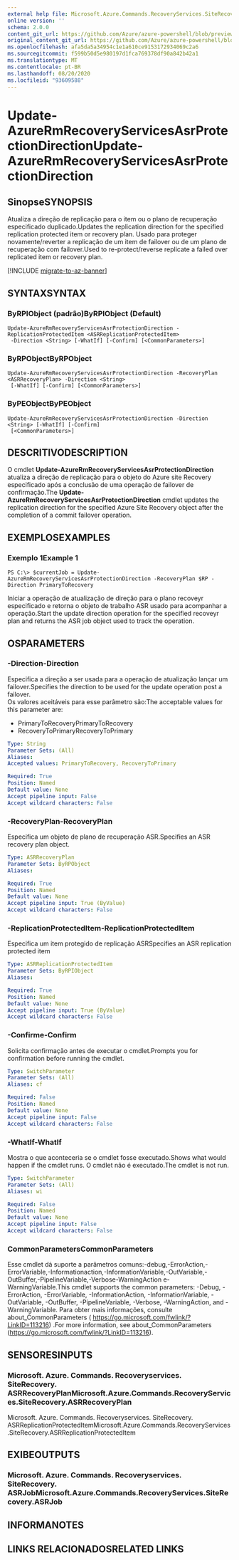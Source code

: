 ```yaml
---
external help file: Microsoft.Azure.Commands.RecoveryServices.SiteRecovery.dll-Help.xml
online version: ''
schema: 2.0.0
content_git_url: https://github.com/Azure/azure-powershell/blob/preview/src/ResourceManager/RecoveryServices.SiteRecovery/Commands.RecoveryServices.SiteRecovery/help/Update-AzureRmRecoveryServicesAsrProtectionDirection.md
original_content_git_url: https://github.com/Azure/azure-powershell/blob/preview/src/ResourceManager/RecoveryServices.SiteRecovery/Commands.RecoveryServices.SiteRecovery/help/Update-AzureRmRecoveryServicesAsrProtectionDirection.md
ms.openlocfilehash: afa5da5a34954c1e1a610ce9153172934069c2a6
ms.sourcegitcommit: f599b50d5e980197d1fca769378df90a842b42a1
ms.translationtype: MT
ms.contentlocale: pt-BR
ms.lasthandoff: 08/20/2020
ms.locfileid: "93609588"
---
```

# <span data-ttu-id="12671-101">Update-AzureRmRecoveryServicesAsrProtectionDirection</span><span class="sxs-lookup"><span data-stu-id="12671-101">Update-AzureRmRecoveryServicesAsrProtectionDirection</span></span>

## <span data-ttu-id="12671-102">Sinopse</span><span class="sxs-lookup"><span data-stu-id="12671-102">SYNOPSIS</span></span>
<span data-ttu-id="12671-103">Atualiza a direção de replicação para o item ou o plano de recuperação especificado duplicado.</span><span class="sxs-lookup"><span data-stu-id="12671-103">Updates the replication direction for the specified replication protected item or recovery plan.</span></span> <span data-ttu-id="12671-104">Usado para proteger novamente/reverter a replicação de um item de failover ou de um plano de recuperação com failover.</span><span class="sxs-lookup"><span data-stu-id="12671-104">Used to re-protect/reverse replicate a failed over replicated item or recovery plan.</span></span>

[!INCLUDE [migrate-to-az-banner](../../includes/migrate-to-az-banner.md)]

## <span data-ttu-id="12671-105">SYNTAX</span><span class="sxs-lookup"><span data-stu-id="12671-105">SYNTAX</span></span>

### <span data-ttu-id="12671-106">ByRPIObject (padrão)</span><span class="sxs-lookup"><span data-stu-id="12671-106">ByRPIObject (Default)</span></span>
```
Update-AzureRmRecoveryServicesAsrProtectionDirection -ReplicationProtectedItem <ASRReplicationProtectedItem>
 -Direction <String> [-WhatIf] [-Confirm] [<CommonParameters>]
```

### <span data-ttu-id="12671-107">ByRPObject</span><span class="sxs-lookup"><span data-stu-id="12671-107">ByRPObject</span></span>
```
Update-AzureRmRecoveryServicesAsrProtectionDirection -RecoveryPlan <ASRRecoveryPlan> -Direction <String>
 [-WhatIf] [-Confirm] [<CommonParameters>]
```

### <span data-ttu-id="12671-108">ByPEObject</span><span class="sxs-lookup"><span data-stu-id="12671-108">ByPEObject</span></span>
```
Update-AzureRmRecoveryServicesAsrProtectionDirection -Direction <String> [-WhatIf] [-Confirm]
 [<CommonParameters>]
```

## <span data-ttu-id="12671-109">DESCRITIVO</span><span class="sxs-lookup"><span data-stu-id="12671-109">DESCRIPTION</span></span>
<span data-ttu-id="12671-110">O cmdlet **Update-AzureRmRecoveryServicesAsrProtectionDirection** atualiza a direção de replicação para o objeto do Azure site Recovery especificado após a conclusão de uma operação de failover de confirmação.</span><span class="sxs-lookup"><span data-stu-id="12671-110">The **Update-AzureRmRecoveryServicesAsrProtectionDirection** cmdlet updates the replication direction for the specified Azure Site Recovery object after the completion of a commit failover operation.</span></span>

## <span data-ttu-id="12671-111">EXEMPLOS</span><span class="sxs-lookup"><span data-stu-id="12671-111">EXAMPLES</span></span>

### <span data-ttu-id="12671-112">Exemplo 1</span><span class="sxs-lookup"><span data-stu-id="12671-112">Example 1</span></span>
```
PS C:\> $currentJob = Update-AzureRmRecoveryServicesAsrProtectionDirection -RecoveryPlan $RP -Direction PrimaryToRecovery
```

<span data-ttu-id="12671-113">Iniciar a operação de atualização de direção para o plano recoveyr especificado e retorna o objeto de trabalho ASR usado para acompanhar a operação.</span><span class="sxs-lookup"><span data-stu-id="12671-113">Start the update direction operation for the specified recoveyr plan and returns the ASR job object used to track the operation.</span></span>

## <span data-ttu-id="12671-114">OS</span><span class="sxs-lookup"><span data-stu-id="12671-114">PARAMETERS</span></span>

### <span data-ttu-id="12671-115">-Direction</span><span class="sxs-lookup"><span data-stu-id="12671-115">-Direction</span></span>
<span data-ttu-id="12671-116">Especifica a direção a ser usada para a operação de atualização lançar um failover.</span><span class="sxs-lookup"><span data-stu-id="12671-116">Specifies the direction to be used for the update operation post a failover.</span></span>  
<span data-ttu-id="12671-117">Os valores aceitáveis para esse parâmetro são:</span><span class="sxs-lookup"><span data-stu-id="12671-117">The acceptable values for this parameter are:</span></span>

- <span data-ttu-id="12671-118">PrimaryToRecovery</span><span class="sxs-lookup"><span data-stu-id="12671-118">PrimaryToRecovery</span></span>
- <span data-ttu-id="12671-119">RecoveryToPrimary</span><span class="sxs-lookup"><span data-stu-id="12671-119">RecoveryToPrimary</span></span>

```yaml
Type: String
Parameter Sets: (All)
Aliases: 
Accepted values: PrimaryToRecovery, RecoveryToPrimary

Required: True
Position: Named
Default value: None
Accept pipeline input: False
Accept wildcard characters: False
```

### <span data-ttu-id="12671-120">-RecoveryPlan</span><span class="sxs-lookup"><span data-stu-id="12671-120">-RecoveryPlan</span></span>
<span data-ttu-id="12671-121">Especifica um objeto de plano de recuperação ASR.</span><span class="sxs-lookup"><span data-stu-id="12671-121">Specifies an ASR recovery plan object.</span></span>

```yaml
Type: ASRRecoveryPlan
Parameter Sets: ByRPObject
Aliases: 

Required: True
Position: Named
Default value: None
Accept pipeline input: True (ByValue)
Accept wildcard characters: False
```

### <span data-ttu-id="12671-122">-ReplicationProtectedItem</span><span class="sxs-lookup"><span data-stu-id="12671-122">-ReplicationProtectedItem</span></span>
<span data-ttu-id="12671-123">Especifica um item protegido de replicação ASR</span><span class="sxs-lookup"><span data-stu-id="12671-123">Specifies an ASR replication protected item</span></span>

```yaml
Type: ASRReplicationProtectedItem
Parameter Sets: ByRPIObject
Aliases: 

Required: True
Position: Named
Default value: None
Accept pipeline input: True (ByValue)
Accept wildcard characters: False
```

### <span data-ttu-id="12671-124">-Confirme</span><span class="sxs-lookup"><span data-stu-id="12671-124">-Confirm</span></span>
<span data-ttu-id="12671-125">Solicita confirmação antes de executar o cmdlet.</span><span class="sxs-lookup"><span data-stu-id="12671-125">Prompts you for confirmation before running the cmdlet.</span></span>

```yaml
Type: SwitchParameter
Parameter Sets: (All)
Aliases: cf

Required: False
Position: Named
Default value: None
Accept pipeline input: False
Accept wildcard characters: False
```

### <span data-ttu-id="12671-126">-WhatIf</span><span class="sxs-lookup"><span data-stu-id="12671-126">-WhatIf</span></span>
<span data-ttu-id="12671-127">Mostra o que aconteceria se o cmdlet fosse executado.</span><span class="sxs-lookup"><span data-stu-id="12671-127">Shows what would happen if the cmdlet runs.</span></span> <span data-ttu-id="12671-128">O cmdlet não é executado.</span><span class="sxs-lookup"><span data-stu-id="12671-128">The cmdlet is not run.</span></span>

```yaml
Type: SwitchParameter
Parameter Sets: (All)
Aliases: wi

Required: False
Position: Named
Default value: None
Accept pipeline input: False
Accept wildcard characters: False
```

### <span data-ttu-id="12671-129">CommonParameters</span><span class="sxs-lookup"><span data-stu-id="12671-129">CommonParameters</span></span>
<span data-ttu-id="12671-130">Esse cmdlet dá suporte a parâmetros comuns:-debug,-ErrorAction,-ErrorVariable,-Informationaction,-InformationVariable,-OutVariable,-OutBuffer,-PipelineVariable,-Verbose-WarningAction e-WarningVariable.</span><span class="sxs-lookup"><span data-stu-id="12671-130">This cmdlet supports the common parameters: -Debug, -ErrorAction, -ErrorVariable, -InformationAction, -InformationVariable, -OutVariable, -OutBuffer, -PipelineVariable, -Verbose, -WarningAction, and -WarningVariable.</span></span> <span data-ttu-id="12671-131">Para obter mais informações, consulte about_CommonParameters ( https://go.microsoft.com/fwlink/?LinkID=113216) .</span><span class="sxs-lookup"><span data-stu-id="12671-131">For more information, see about_CommonParameters (https://go.microsoft.com/fwlink/?LinkID=113216).</span></span>

## <span data-ttu-id="12671-132">SENSORES</span><span class="sxs-lookup"><span data-stu-id="12671-132">INPUTS</span></span>

### <span data-ttu-id="12671-133">Microsoft. Azure. Commands. Recoveryservices. SiteRecovery. ASRRecoveryPlan</span><span class="sxs-lookup"><span data-stu-id="12671-133">Microsoft.Azure.Commands.RecoveryServices.SiteRecovery.ASRRecoveryPlan</span></span>
<span data-ttu-id="12671-134">Microsoft. Azure. Commands. Recoveryservices. SiteRecovery. ASRReplicationProtectedItem</span><span class="sxs-lookup"><span data-stu-id="12671-134">Microsoft.Azure.Commands.RecoveryServices.SiteRecovery.ASRReplicationProtectedItem</span></span>

## <span data-ttu-id="12671-135">EXIBE</span><span class="sxs-lookup"><span data-stu-id="12671-135">OUTPUTS</span></span>

### <span data-ttu-id="12671-136">Microsoft. Azure. Commands. Recoveryservices. SiteRecovery. ASRJob</span><span class="sxs-lookup"><span data-stu-id="12671-136">Microsoft.Azure.Commands.RecoveryServices.SiteRecovery.ASRJob</span></span>

## <span data-ttu-id="12671-137">INFORMA</span><span class="sxs-lookup"><span data-stu-id="12671-137">NOTES</span></span>

## <span data-ttu-id="12671-138">LINKS RELACIONADOS</span><span class="sxs-lookup"><span data-stu-id="12671-138">RELATED LINKS</span></span>

